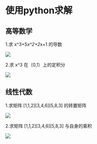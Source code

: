 # 使用python求解

## 高等数学

1.求 x^3+5*x^2+2*x+1 的导数

![](http://a1.qpic.cn/psb?/V1186OFx1RNIby/C9feOXoKhLyU5e1CJMWeb6t0Wa5*5BBm9MP8ujJWK2I!/m/dDQBAAAAAAAAnull&bo=MAFsAAAAAAADB38!&rf=photolist&t=5)

2.求 x^3 在（0,1）上的定积分

![](http://m.qpic.cn/psb?/V1186OFx1RNIby/potYSQjJ9kZjC1ZT3fQpqYWJeHfjs*X4Np.rDx8RvHs!/b/dFYBAAAAAAAA&bo=UwFkAAAAAAADBxQ!&rf=viewer_4)

## 线性代数

1.求矩阵 [1,1,2][3,4,6][5,8,3] 的转置矩阵

![](http://m.qpic.cn/psb?/V1186OFx1RNIby/1fNppJLcKHwEYqrlcT8fyVI6*n4h0x0hjW*p4mMKQr8!/b/dFQBAAAAAAAA&bo=KQEGAQAAAAADFx0!&rf=viewer_4)

2.求矩阵 [1,1,2][3,4,6][5,8,3] 与自身的乘积

![](http://m.qpic.cn/psb?/V1186OFx1RNIby/fPUkyhagykUUP1LjOTU*GGtj4zjIfwoazi5X8KXPmug!/b/dFIBAAAAAAAA&bo=MAG8AAAAAAADF78!&rf=viewer_4)